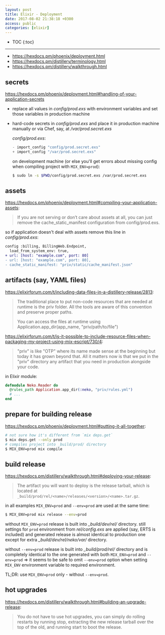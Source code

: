 ```yaml
---
layout: post
title: Elixir - Deployment
date: 2017-08-02 21:38:18 +0300
access: public
categories: [elixir]
---
```


<!-- more -->

* TOC
{:toc}
<hr>

- <https://hexdocs.pm/phoenix/deployment.html>
- <https://hexdocs.pm/distillery/terminology.html>
- <https://hexdocs.pm/distillery/walkthrough.html>

## secrets

<https://hexdocs.pm/phoenix/deployment.html#handling-of-your-application-secrets>

- replace all values in _config/prod.exs_ with environment variables and set
  those variables in production machine
- hard-code secrets in _config/prod.exs_ and place it in production machine
  manually or via Chef, say, at _/var/prod.secret.exs_

  _config/prod.exs_:

  ```elixir
  - import_config "config/prod.secret.exs"
  + import_config "/var/prod.secret.exs"
  ```

  on development machine (or else you'll get errors about missing config
  when compiling project with `MIX_ENV=prod`):

  ```sh
  $ sudo ln -s $PWD/config/prod.secret.exs /var/prod.secret.exs
  ```

## assets

<https://hexdocs.pm/phoenix/deployment.html#compiling-your-application-assets>:

> If you are not serving or don’t care about assets at all, you can just remove
> the cache_static_manifest configuration from config/prod.exs.

so if application doesn't deal with assets remove this line in _config/prod.exs_:

```diff
config :billing, BillingWeb.Endpoint,
  load_from_system_env: true,
+ url: [host: "example.com", port: 80]
- url: [host: "example.com", port: 80],
- cache_static_manifest: "priv/static/cache_manifest.json"
```

## artifacts (say, YAML files)

<https://elixirforum.com/t/including-data-files-in-a-distillery-release/2813>:

> The traditional place to put non-code resources that are needed at runtime is the
> priv folder. All the tools are aware of this convention and preserve proper paths.
>
> You can access the files at runtime using Application.app_dir(app_name, "priv/path/to/file")

<https://elixirforum.com/t/is-it-possible-to-include-resource-files-when-packaging-my-project-using-mix-escript/730/4>:

> "priv" is like "OTP" where its name made sense at the beginning but today
> it has grown beyond that. All it matters now is that we put in the "priv"
> directory any artifact that you need in production alongside your code.

in Elixir module:

```elixir
defmodule Neko.Reader do
  @rules_path Application.app_dir(:neko, "priv/rules.yml")
  # ...
end
```

## prepare for building release

<https://hexdocs.pm/phoenix/deployment.html#putting-it-all-together>:

```sh
# not sure how it's different from `mix deps.get`
$ mix deps.get --only prod
# compiles project into _build/prod/ directory
$ MIX_ENV=prod mix compile
```

## build release

<https://hexdocs.pm/distillery/walkthrough.html#deploying-your-release>:

> The artifact you will want to deploy is the release tarball, which is
> located at `_build/prod/rel/<name>/releases/<version>/<name>.tar.gz`.

in all examples `MIX_ENV=prod` and `--env=prod` are used at the same time:

```sh
$ MIX_ENV=prod mix release --env=prod
```

without `MIX_ENV=prod` release is built into _\_build/dev/rel/_ directory.
still settings for `prod` environment from _rel/config.exs_ are applied
(say, ERTS is included) and generated release is almost identical to
production one except for extra _\_build/dev/rel/neko/var/_ directory.

without `--env=prod` release is built into _\_build/prod/rel/_ directory and
is completely identical to the one generated with both `MIX_ENV=prod` and
`--env=prod` => it seems to be safe to omit `--env=prod` option when setting
`MIX_ENV` environment variable to required environment.

TL;DR: use `MIX_ENV=prod` only - without `--env=prod`.

## hot upgrades

<https://hexdocs.pm/distillery/walkthrough.html#building-an-upgrade-release>:

> You do not have to use hot upgrades, you can simply do rolling restarts by
> running stop, extracting the new release tarball over the top of the old,
> and running start to boot the release.
